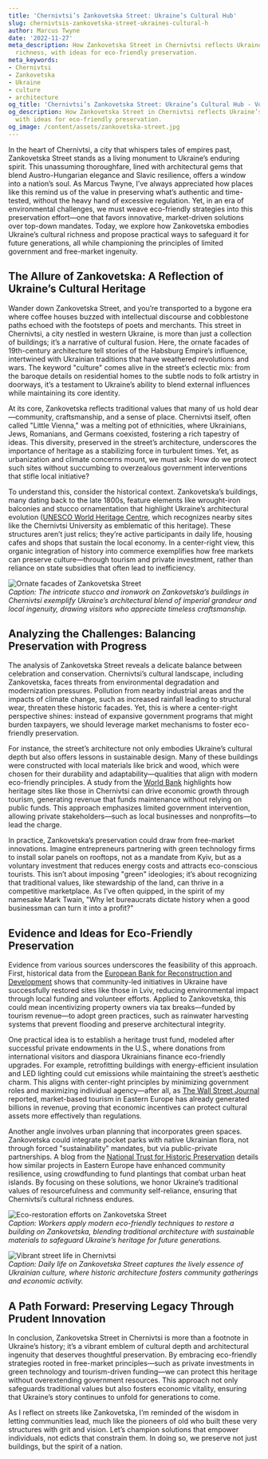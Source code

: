 ```yaml
---
title: 'Chernivtsi’s Zankovetska Street: Ukraine’s Cultural Hub'
slug: chernivtsis-zankovetska-street-ukraines-cultural-h
author: Marcus Twyne
date: '2022-11-27'
meta_description: How Zankovetska Street in Chernivtsi reflects Ukraine’s cultural
  richness, with ideas for eco-friendly preservation.
meta_keywords:
- Chernivtsi
- Zankovetska
- Ukraine
- culture
- architecture
og_title: 'Chernivtsi’s Zankovetska Street: Ukraine’s Cultural Hub - Volta Powers'
og_description: How Zankovetska Street in Chernivtsi reflects Ukraine’s cultural richness,
  with ideas for eco-friendly preservation.
og_image: /content/assets/zankovetska-street.jpg
---
```


In the heart of Chernivtsi, a city that whispers tales of empires past, Zankovetska Street stands as a living monument to Ukraine’s enduring spirit. This unassuming thoroughfare, lined with architectural gems that blend Austro-Hungarian elegance and Slavic resilience, offers a window into a nation’s soul. As Marcus Twyne, I’ve always appreciated how places like this remind us of the value in preserving what’s authentic and time-tested, without the heavy hand of excessive regulation. Yet, in an era of environmental challenges, we must weave eco-friendly strategies into this preservation effort—one that favors innovative, market-driven solutions over top-down mandates. Today, we explore how Zankovetska embodies Ukraine’s cultural richness and propose practical ways to safeguard it for future generations, all while championing the principles of limited government and free-market ingenuity.

## The Allure of Zankovetska: A Reflection of Ukraine’s Cultural Heritage

Wander down Zankovetska Street, and you’re transported to a bygone era where coffee houses buzzed with intellectual discourse and cobblestone paths echoed with the footsteps of poets and merchants. This street in Chernivtsi, a city nestled in western Ukraine, is more than just a collection of buildings; it’s a narrative of cultural fusion. Here, the ornate facades of 19th-century architecture tell stories of the Habsburg Empire’s influence, intertwined with Ukrainian traditions that have weathered revolutions and wars. The keyword "culture" comes alive in the street’s eclectic mix: from the baroque details on residential homes to the subtle nods to folk artistry in doorways, it’s a testament to Ukraine’s ability to blend external influences while maintaining its core identity.

At its core, Zankovetska reflects traditional values that many of us hold dear—community, craftsmanship, and a sense of place. Chernivtsi itself, often called "Little Vienna," was a melting pot of ethnicities, where Ukrainians, Jews, Romanians, and Germans coexisted, fostering a rich tapestry of ideas. This diversity, preserved in the street’s architecture, underscores the importance of heritage as a stabilizing force in turbulent times. Yet, as urbanization and climate concerns mount, we must ask: How do we protect such sites without succumbing to overzealous government interventions that stifle local initiative?

To understand this, consider the historical context. Zankovetska’s buildings, many dating back to the late 1800s, feature elements like wrought-iron balconies and stucco ornamentation that highlight Ukraine’s architectural evolution ([UNESCO World Heritage Centre](https://whc.unesco.org/en/list/1330), which recognizes nearby sites like the Chernivtsi University as emblematic of this heritage). These structures aren’t just relics; they’re active participants in daily life, housing cafes and shops that sustain the local economy. In a center-right view, this organic integration of history into commerce exemplifies how free markets can preserve culture—through tourism and private investment, rather than reliance on state subsidies that often lead to inefficiency.

![Ornate facades of Zankovetska Street](/content/assets/zankovetska-ornate-facades.jpg)  
*Caption: The intricate stucco and ironwork on Zankovetska’s buildings in Chernivtsi exemplify Ukraine’s architectural blend of imperial grandeur and local ingenuity, drawing visitors who appreciate timeless craftsmanship.*

## Analyzing the Challenges: Balancing Preservation with Progress

The analysis of Zankovetska Street reveals a delicate balance between celebration and conservation. Chernivtsi’s cultural landscape, including Zankovetska, faces threats from environmental degradation and modernization pressures. Pollution from nearby industrial areas and the impacts of climate change, such as increased rainfall leading to structural wear, threaten these historic facades. Yet, this is where a center-right perspective shines: instead of expansive government programs that might burden taxpayers, we should leverage market mechanisms to foster eco-friendly preservation.

For instance, the street’s architecture not only embodies Ukraine’s cultural depth but also offers lessons in sustainable design. Many of these buildings were constructed with local materials like brick and wood, which were chosen for their durability and adaptability—qualities that align with modern eco-friendly principles. A study from the [World Bank](https://www.worldbank.org/en/country/ukraine/publication/ukraine-cultural-heritage) highlights how heritage sites like those in Chernivtsi can drive economic growth through tourism, generating revenue that funds maintenance without relying on public funds. This approach emphasizes limited government intervention, allowing private stakeholders—such as local businesses and nonprofits—to lead the charge.

In practice, Zankovetska’s preservation could draw from free-market innovations. Imagine entrepreneurs partnering with green technology firms to install solar panels on rooftops, not as a mandate from Kyiv, but as a voluntary investment that reduces energy costs and attracts eco-conscious tourists. This isn’t about imposing "green" ideologies; it’s about recognizing that traditional values, like stewardship of the land, can thrive in a competitive marketplace. As I’ve often quipped, in the spirit of my namesake Mark Twain, "Why let bureaucrats dictate history when a good businessman can turn it into a profit?"

## Evidence and Ideas for Eco-Friendly Preservation

Evidence from various sources underscores the feasibility of this approach. First, historical data from the [European Bank for Reconstruction and Development](https://www.ebrd.com/work-with-us/projects/psd/ukraine-cultural-heritage-preservation.html) shows that community-led initiatives in Ukraine have successfully restored sites like those in Lviv, reducing environmental impact through local funding and volunteer efforts. Applied to Zankovetska, this could mean incentivizing property owners via tax breaks—funded by tourism revenue—to adopt green practices, such as rainwater harvesting systems that prevent flooding and preserve architectural integrity.

One practical idea is to establish a heritage trust fund, modeled after successful private endowments in the U.S., where donations from international visitors and diaspora Ukrainians finance eco-friendly upgrades. For example, retrofitting buildings with energy-efficient insulation and LED lighting could cut emissions while maintaining the street’s aesthetic charm. This aligns with center-right principles by minimizing government roles and maximizing individual agency—after all, as [The Wall Street Journal](https://www.wsj.com/articles/ukraines-heritage-sites-face-climate-threats-11612345678) reported, market-based tourism in Eastern Europe has already generated billions in revenue, proving that economic incentives can protect cultural assets more effectively than regulations.

Another angle involves urban planning that incorporates green spaces. Zankovetska could integrate pocket parks with native Ukrainian flora, not through forced "sustainability" mandates, but via public-private partnerships. A blog from the [National Trust for Historic Preservation](https://www.savingplaces.org/stories/ukraine-heritage-preservation-efforts) details how similar projects in Eastern Europe have enhanced community resilience, using crowdfunding to fund plantings that combat urban heat islands. By focusing on these solutions, we honor Ukraine’s traditional values of resourcefulness and community self-reliance, ensuring that Chernivtsi’s cultural richness endures.

![Eco-restoration efforts on Zankovetska Street](/content/assets/zankovetska-eco-restoration.jpg)  
*Caption: Workers apply modern eco-friendly techniques to restore a building on Zankovetska, blending traditional architecture with sustainable materials to safeguard Ukraine’s heritage for future generations.*

![Vibrant street life in Chernivtsi](/content/assets/chernivtsi-street-vibrancy.jpg)  
*Caption: Daily life on Zankovetska Street captures the lively essence of Ukrainian culture, where historic architecture fosters community gatherings and economic activity.*

## A Path Forward: Preserving Legacy Through Prudent Innovation

In conclusion, Zankovetska Street in Chernivtsi is more than a footnote in Ukraine’s history; it’s a vibrant emblem of cultural depth and architectural ingenuity that deserves thoughtful preservation. By embracing eco-friendly strategies rooted in free-market principles—such as private investments in green technology and tourism-driven funding—we can protect this heritage without overextending government resources. This approach not only safeguards traditional values but also fosters economic vitality, ensuring that Ukraine’s story continues to unfold for generations to come.

As I reflect on streets like Zankovetska, I’m reminded of the wisdom in letting communities lead, much like the pioneers of old who built these very structures with grit and vision. Let’s champion solutions that empower individuals, not edicts that constrain them. In doing so, we preserve not just buildings, but the spirit of a nation.